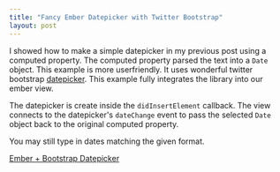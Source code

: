 ```yaml
---
title: "Fancy Ember Datepicker with Twitter Bootstrap"
layout: post
---
```


I showed how to make a simple datepicker in my previous post using a
computed property. The computed property parsed the text into a `Date`
object. This example is more userfriendly. It uses wonderful twitter
bootstrap
[datepicker](http://eternicode.github.io/bootstrap-datepicker). This
example fully integrates the library into our ember view.

The datepicker is create inside the `didInsertElement` callback. The
view connects to the datepicker's `dateChange` event to pass the
selected `Date` object back to the original computed property.

You may still type in dates matching the given format.

<a class="jsbin-embed"
href="http://jsbin.com/oqipey/2/embed?live">Ember + Bootstrap
Datepicker</a><script
src="http://static.jsbin.com/js/embed.js"></script>
